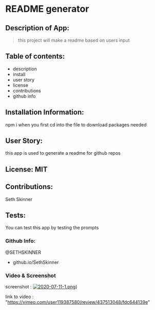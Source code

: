 # README generator 
## Description of App: 
 >this project will make a readme based on users input
  ## Table of contents: 
 *  description
 *  install
 *  user story
 *  license
 *  contributions
 *  github info
## Installation Information: 
 npm i when you first cd into the file to download packages needed 
## User Story: 
 this app is used to generate a readme for github repos 
## License: MIT 
## Contributions: 
 Seth Skinner 
## Tests: 
 You can test this app by testing the prompts 
### Github Info: 
 @SETHSKINNER 
 *  github.io/SethSkinner 
### Video & Screenshot
screenshot : [![2020-07-11-1.png](https://i.postimg.cc/6QvB1zYy/2020-07-11-1.png)](https://postimg.cc/nsn8XK8J))



 link to video : "https://vimeo.com/user119387580/review/437513048/fdc644139e"
 
